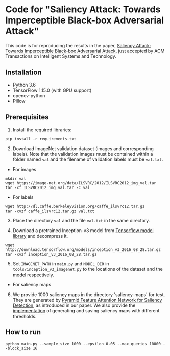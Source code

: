 # Code for "Saliency Attack: Towards Imperceptible Black-box Adversarial Attack"
This code is for reproducing the results in the paper, [Saliency Attack: Towards Imperceptible Black-box Adversarial Attack](https://dl.acm.org/doi/10.1145/3582563), just accepted by ACM Transactions on Intelligent Systems and Technology.

## Installation
* Python 3.6
* TensorFlow 1.15.0 (with GPU support)
* opencv-python
* Pillow

## Prerequisites
1. Install the required libraries:
```angular2html
pip install -r requirements.txt
```

2. Download ImageNet validation dataset (images and corresponding labels). Note that the validation images must be contained within a folder named `val` and the filename of validation labels must be `val.txt`.
* For images
```
mkdir val
wget https://image-net.org/data/ILSVRC/2012/ILSVRC2012_img_val.tar
tar -xf ILSVRC2012_img_val.tar -C val
```
* For labels
```
wget http://dl.caffe.berkeleyvision.org/caffe_ilsvrc12.tar.gz
tar -xvzf caffe_ilsvrc12.tar.gz val.txt
```

3. Place the directory `val` and the file `val.txt` in the same directory.

4. Download a pretrained Inception-v3 model from [Tensorflow model library](https://github.com/tensorflow/models/tree/master/research/slim) and decompress it.
```
wget http://download.tensorflow.org/models/inception_v3_2016_08_28.tar.gz
tar -xvzf inception_v3_2016_08_28.tar.gz
```

5. Set `IMAGENET_PATH` in `main.py` and `MODEL_DIR` in `tools/inception_v3_imagenet.py` to the locations of the dataset and the model respectively.

* For saliency maps
6. We provide 1000 saliency maps in the directory 'saliency-maps' for test. They are generated by
[Pyramid Feature Attention Network for Saliency Detection](https://openaccess.thecvf.com/content_CVPR_2019/html/Zhao_Pyramid_Feature_Attention_Network_for_Saliency_Detection_CVPR_2019_paper.html), 
as introduced in our paper. We also provide the [implementation](https://github.com/Daizy97/PyTorch-Pyramid-Feature-Attention-Network-for-Saliency-Detection) of generating and saving saliency maps with different thresholds.

## How to run
```
python main.py --sample_size 1000 --epsilon 0.05 --max_queries 10000 --block_size 16
```
